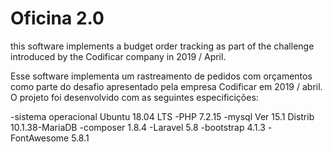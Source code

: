 # Oficina 2.0
this software implements a budget order tracking as part of the challenge introduced by the Codificar company in 2019 / April.

Esse software implementa um rastreamento de pedidos com orçamentos como parte do desafio apresentado pela empresa Codificar em 2019 / abril. O projeto foi desenvolvido com as seguintes especificições:


-sistema operacional Ubuntu 18.04 LTS
-PHP 7.2.15
-mysql  Ver 15.1 Distrib 10.1.38-MariaDB
-composer 1.8.4
-Laravel 5.8
-bootstrap 4.1.3
-FontAwesome 5.8.1
